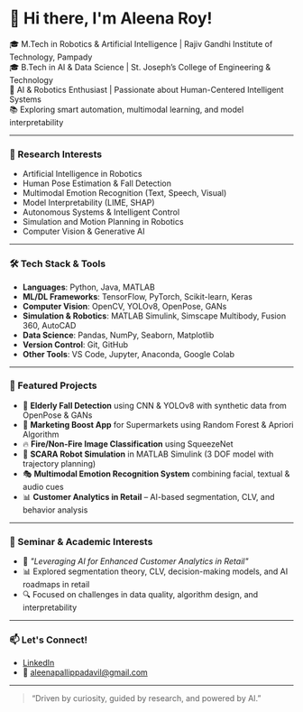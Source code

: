 # 👋 Hi there, I'm Aleena Roy!

🎓 M.Tech in Robotics & Artificial Intelligence | Rajiv Gandhi Institute of Technology, Pampady  
🎓 B.Tech in AI & Data Science | St. Joseph’s College of Engineering & Technology  
🤖 AI & Robotics Enthusiast | Passionate about Human-Centered Intelligent Systems  
📚 Exploring smart automation, multimodal learning, and model interpretability

---

### 🔬 Research Interests
- Artificial Intelligence in Robotics
- Human Pose Estimation & Fall Detection
- Multimodal Emotion Recognition (Text, Speech, Visual)
- Model Interpretability (LIME, SHAP)
- Autonomous Systems & Intelligent Control
- Simulation and Motion Planning in Robotics
- Computer Vision & Generative AI

---

### 🛠️ Tech Stack & Tools
- **Languages**: Python, Java, MATLAB  
- **ML/DL Frameworks**: TensorFlow, PyTorch, Scikit-learn, Keras  
- **Computer Vision**: OpenCV, YOLOv8, OpenPose, GANs  
- **Simulation & Robotics**: MATLAB Simulink, Simscape Multibody, Fusion 360, AutoCAD  
- **Data Science**: Pandas, NumPy, Seaborn, Matplotlib  
- **Version Control**: Git, GitHub  
- **Other Tools**: VS Code, Jupyter, Anaconda, Google Colab

---

### 📌 Featured Projects
- 🧠 **Elderly Fall Detection** using CNN & YOLOv8 with synthetic data from OpenPose & GANs  
- 🛒 **Marketing Boost App** for Supermarkets using Random Forest & Apriori Algorithm  
- 🔥 **Fire/Non-Fire Image Classification** using SqueezeNet  
- 🤖 **SCARA Robot Simulation** in MATLAB Simulink (3 DOF model with trajectory planning)  
- 🎭 **Multimodal Emotion Recognition System** combining facial, textual & audio cues  
- 📊 **Customer Analytics in Retail** – AI-based segmentation, CLV, and behavior analysis  

---

### 🧠 Seminar & Academic Interests
- 📄 *"Leveraging AI for Enhanced Customer Analytics in Retail"*  
- 📊 Explored segmentation theory, CLV, decision-making models, and AI roadmaps in retail  
- 🔍 Focused on challenges in data quality, algorithm design, and interpretability

---

### 📫 Let's Connect!
- [LinkedIn](https://www.linkedin.com/in/aleena-roy-113b40230)  
- 📧 aleenapallippadavil@gmail.com

---

> “Driven by curiosity, guided by research, and powered by AI.”

